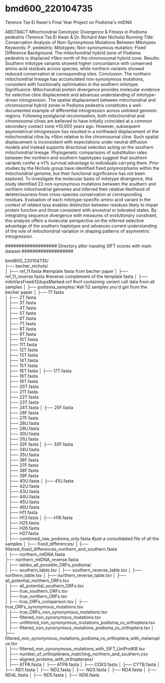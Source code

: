 # bmd600_220104735
 Terence Tse Ei Kwan's Final Year Project on Podisma's mtDNA 

ABSTRACT
Mitochondrial Genotypic Divergence & Fitness in Podisma pedestris
(Terence Tse Ei Kwan & Dr. Richard Alan Nichols)
Running Title: Conservation Analysis of Non-Synonymous Mutations Between Mitotypes 
Keywords: P. pedestris; Mitotypes; Non-synonymous mutation; Fixed Difference
Background: The mitochondrial hybrid zone of Podisma pedestris is displaced ≈5km north of the chromosomal hybrid zone. 
Results: Southern mitotype variants showed higher concordance with conserved amino acid residues across species, while northern variants showed reduced conservation at corresponding sites. 
Conclusion: The northern mitochondrial lineage has accumulated non-synonymous mutations, consistent with functionally optimisation in the southern mitotype.
Significance: Mitochondrial protein divergence provides molecular evidence for selective cline displacement and advances understanding of mitotype-driven introgression.
The spatial displacement between mitochondrial and chromosomal hybrid zones in Podisma pedestris constitutes a well-documented example of differential introgression across unlinked genomic regions. Following postglacial recolonisation, both mitochondrial and chromosomal clines are believed to have initially coincided at a common secondary contact zone ≈10,000 years ago. However, subsequent asymmetrical introgression has resulted in a northward displacement of the mitochondrial cline by ≈5km relative to the chromosomal cline. Such spatial displacement is inconsistent with expectations under neutral diffusion models and instead supports directional selection acting on the southern mitochondrial lineage. Phylogenetic comparisons of substitution rates between the northern and southern haplotypes suggest that southern variants confer a ≈1% survival advantage to individuals carrying them. Prior studies by the Nichols group have identified fixed polymorphisms within the mitochondrial genome, but their functional significance has not been explored. To investigate the molecular basis of mitotype divergence, this study identified 23 non-synonymous mutations between the southern and northern mitochondrial genomes and inferred their relative likelihood of deleteriousness from cross-species conservation at corresponding residues. Evaluation of each mitotype-specific amino acid variant in the context of related taxa enables distinction between residues likely to impair protein function and those consistent with ancestral or tolerated states. By integrating sequence divergence with measures of evolutionary constraint, this analysis offers a molecular perspective on the inferred selective advantage of the southern haplotype and advances current understanding of the role of mitochondrial variation in shaping patterns of asymmetric introgression.

################### Directory after inputing SIFT scores with main dataset ###################


bmd600_220104735/                                  
├── becher_nichols/                         
│   ├── ref_11.fasta                         #template fasta from becher paper
│   ├── ref_11_reverse.fasta                 #reverse complement of the template fasta
│   ├── mitoVarsFreeb12dupsMarked.vcf        #vcf containing variant call data from all samples
│
├── podisma_samples/                         #all 52 samples you'd get from the becher paper
│   ├── 1T.fasta  
│   ├── 2T.fasta  
│   ├── 3T.fasta  
│   ├── 4T.fasta  
│   ├── 5T.fasta  
│   ├── 6T.fasta  
│   ├── 7T.fasta  
│   ├── 8T.fasta  
│   ├── 9T.fasta  
│   ├── 10T.fasta  
│   ├── 11T.fasta  
│   ├── 12T.fasta  
│   ├── 13T.fasta  
│   ├── 14T.fasta  
│   ├── 15T.fasta  
│   ├── 16T.fasta
│   ├── 17T.fasta  
│   ├── 18T.fasta  
│   ├── 19T.fasta  
│   ├── 20T.fasta  
│   ├── 21T.fasta  
│   ├── 22T.fasta  
│   ├── 23T.fasta  
│   ├── 24T.fasta
│   ├── 25F.fasta  
│   ├── 26F.fasta  
│   ├── 27F.fasta  
│   ├── 28U.fasta  
│   ├── 29U.fasta  
│   ├── 30U.fasta  
│   ├── 31U.fasta  
│   ├── 32F.fasta
│   ├── 33F.fasta  
│   ├── 34U.fasta  
│   ├── 35U.fasta  
│   ├── 36F.fasta  
│   ├── 37F.fasta  
│   ├── 38F.fasta  
│   ├── 39F.fasta  
│   ├── 40U.fasta
│   ├── 41U.fasta  
│   ├── 42U.fasta  
│   ├── 43U.fasta  
│   ├── 44U.fasta  
│   ├── 45U.fasta  
│   ├── 46U.fasta  
│   ├── H11.fasta  
│   ├── H13.fasta
│   ├── H16.fasta  
│   ├── H25.fasta  
│   ├── H26.fasta  
│   ├── H27.fasta  
│   ├── combined_raw_podisma_only.fasta            #just a consolidated file of all the samples
│
├── fixed_differences/
│   ├── filtered_fixed_differences_northern_and_southern.fasta  
│
├── northern_mtDNA.fasta                           
├── northern_mtDNA_reverse.fasta  
│
├── tables_all_possible_ORFs_podisma/        
│   ├── southern_table.tsv
│   ├── southern_reverse_table.tsv
│   ├── northern_table.tsv
│   ├── northern_reverse_table.tsv
│   ├── all_potential_northern_ORFs.tsv   
│   ├── all_potential_southern_ORFs.tsv    
│   ├── true_southern_ORFs.tsv             
│   ├── true_northern_ORFs.tsv             
│   ├── true_ORFs_comparison.tsv 
│   ├── true_ORFs_synonymous_mutations.tsv          
│   ├── true_ORFs_non_synonymous_mutations.tsv     
│   ├── filtered_non_synonymous_mutations.tsv   
│   ├── unfiltered_non_synonymous_mutations_podisma_vs_orthoptera.tsv    
│   ├── filtered_non_synonymous_mutations_podisma_vs_orthoptera.tsv 
│   ├── filtered_non_synonymous_mutations_podisma_vs_orthoptera_with_melanoplus.tsv  
│   ├── filtered_non_synonymous_mutations_with_SIFT_UniProtKB.tsv           
│
├── number_of_orthopterans_matching_northern_and_southern.csv  
│
├── aligned_proteins_with_orthopterans/       
│   ├── ATP6.fasta
│   ├── ATP8.fasta
│   ├── COX3.fasta
│   ├── CYTB.fasta
│   ├── ND1.fasta
│   ├── ND2.fasta
│   ├── ND3.fasta
│   ├── ND4.fasta
│   ├── ND4L.fasta
│   ├── ND5.fasta
│   ├── ND6.fasta
